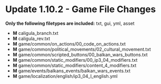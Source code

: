 # Update 1.10.2 - Game File Changes
**Only the following filetypes are included:** txt, gui, yml, asset
- **M** caligula_branch.txt
- **M** caligula_rev.txt
- **M** game/common/on_actions/00_code_on_actions.txt
- **M** game/common/political_movements/02_cultural_movement.txt
- **M** game/common/scripted_buttons/00_balkan_wars_buttons.txt
- **M** game/common/static_modifiers/00_ip3_04_modifiers.txt
- **M** game/common/static_modifiers/content_4_modifiers.txt
- **M** game/events/balkans_events/balkan_wars_events.txt
- **M** game/localization/english/ip3_04_l_english.yml

